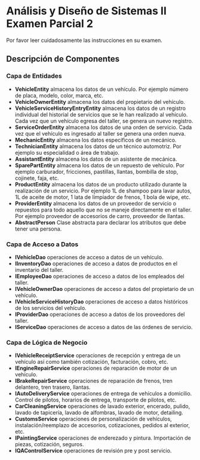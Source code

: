 # Análisis y Diseño de Sistemas II Examen Parcial 2

Por favor leer cuidadosamente las instrucciones en su examen.

## Descripción de Componentes

### Capa de Entidades

- **VehicleEntity** almacena los datos de un vehículo. Por ejemplo número de placa, modelo, color, marca, etc.
- **VehicleOwnerEntity** almacena los datos del propietario del vehículo.
- **VehicleServiceHistoryEntryEntity** almacena los datos de un registro individual del historial de servicios que se le han realizado al vehículo. Cada vez que un vehículo egresa del taller, se genera un nuevo registro.
- **ServiceOrderEntity** almacena los datos de una orden de servicio. Cada vez que el vehículo es ingresado al taller se genera una orden nueva.
- **MechanicEntity** almacena los datos específicos de un mecánico.
- **TechnicianEntity** almacena los datos de un técnico automotriz. Por ejemplo su especialidad o área de trabajo.
- **AssistantEntity** almacena los datos de un asistente de mecánica.
- **SparePartEntity** almacena los datos de un repuesto de vehículo. Por ejemplo carburador, fricciones, pastillas, llantas, bombilla de stop, cojinete, faja, etc.
- **ProductEntity** almacena los datos de un producto utilizado durante la realización de un servicio. Por ejemplo 1L de shampoo para lavar autos, 1L de aceite de motor, 1 lata de limpiador de frenos, 1 bola de wipe, etc.
- **ProviderEntity** almacena los datos de un proveedor de servicio o repuestos para todo aquello que no se maneje directamente en el taller. Por ejemplo proveedor de accesorios de carro, proveedor de llantas.
- **AbstractPerson** Clase abstracta para declarar los atributos que debe tener una persona.

### Capa de Acceso a Datos

- **IVehicleDao** operaciones de acceso a datos de un vehículo.
- **IInventoryDao** operaciones de acceso a datos de productos en el inventario del taller.
- **IEmployeeDao** operaciones de acceso a datos de los empleados del taller.
- **IVehicleOwnerDao** operaciones de acceso a datos del propietario de un vehículo.
- **IVehicleServiceHistoryDao** operaciones de acceso a datos históricos de los servicios del vehículo.
- **IProviderDao** operaciones de acceso a datos de los proveedores del taller.
- **IServiceDao** operaciones de acceso a datos de las órdenes de servicio.

### Capa de Lógica de Negocio

- **IVehicleReceiptService** operaciones de recepción y entrega de un vehículo así como también cotización, facturación, cobro, etc.
- **IEngineRepairService** operaciones de reparación de motor de un vehículo.
- **IBrakeRepairService** operaciones de reparación de frenos, tren delantero, tren trasero, llantas.
- **IAutoDeliveryService** operaciones de entrega de vehículos a domicilio. Control de pilotos, horarios de entrega, transporte de pilotos, etc.
- **CarCleaningService** operaciones de lavado exterior, encerado, pulido, lavado de tapicería, lavado de alfombras, lavado de motor, detailing.
- **CustomsService** operaciones de personalización de vehículos, instalación/reemplazo de accesorios, cotizaciones, pedidos al exterior, etc.
- **IPaintingService** operaciones de enderezado y pintura. Importación de piezas, cotización, seguros.
- **IQAControlService** operaciones de revisión pre y post servicio.

